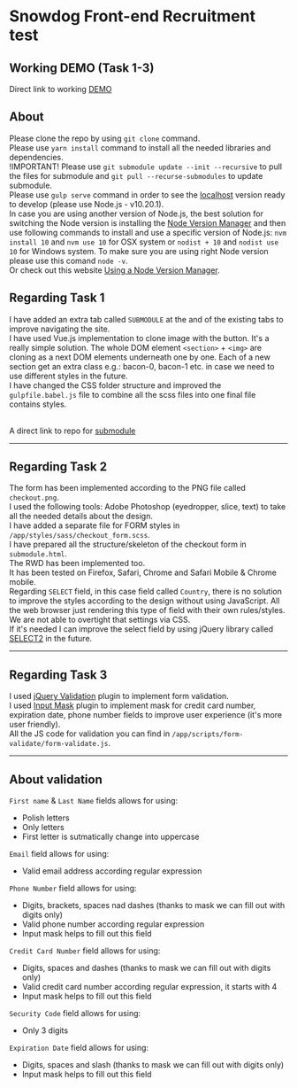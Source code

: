 # Snowdog Front-end Recruitment test

## Working DEMO (Task 1-3)
Direct link to working [DEMO](https://kubson.ovh/snow_dog/)

## About
Please clone the repo by using `git clone` command.<br />
Please use `yarn install` command to install all the needed libraries and dependencies.<br />
!IMPORTANT! Please use `git submodule update --init --recursive` to pull the files for submodule and `git pull --recurse-submodules` to update submodule.<br />
Please use `gulp serve` command in order to see the [localhost](http://localhost:3000) version ready to develop (please use Node.js - v10.20.1).<br />
In case you are using another version of Node.js, the best solution for switching the Node version is installing the [Node Version Manager](https://github.com/nvm-sh/nvm#installing-and-updating) and then use following commands to install and use a specific version of Node.js: `nvm install 10` and `nvm use 10` for OSX system or `nodist + 10` and `nodist use 10` for Windows system. To make sure you are using right Node version please use this comand `node -v`.<br />
Or check out this website [Using a Node Version Manager](http://npm.github.io/installation-setup-docs/installing/using-a-node-version-manager.html).

## Regarding Task 1
I have added an extra tab called `SUBMODULE` at the and of the existing tabs to improve navigating the site.<br />
I have used Vue.js implementation to clone image with the button. It's a really simple solution. The whole DOM element `<section>` + `<img>` are cloning as a next DOM elements underneath one by one. Each of a new section get an extra class e.g.: bacon-0, bacon-1 etc. in case we need to use different styles in the future.<br />
I have changed the CSS folder structure and improved the `gulpfile.babel.js` file to combine all the scss files into one final file contains styles.<br /><br />

A direct link to repo for [submodule](https://github.com/klasyk91/front-end-recruitment-test-submodule)<br />

---

## Regarding Task 2
The form has been implemented according to the PNG file called `checkout.png`.<br />
I used the following tools: Adobe Photoshop (eyedropper, slice, text) to take all the needed details about the design.<br />
I have added a separate file for FORM styles in `/app/styles/sass/checkout_form.scss`.<br />
I have prepared all the structure/skeleton of the checkout form in `submodule.html`.<br />
The RWD has been implemented too.<br />
It has been tested on Firefox, Safari, Chrome and Safari Mobile & Chrome mobile.<br />
Regarding `SELECT` field, in this case field called `Country`, there is no solution to improve the styles according to the design without using JavaScript. All the web browser just rendering this type of field with their own rules/styles. We are not able to overtight that settings via CSS.<br />
If it's needed I can improve the select field by using jQuery library called [SELECT2](https://select2.org/) in the future.<br />

---

## Regarding Task 3
I used [jQuery Validation](https://jqueryvalidation.org/) plugin to implement form validation.<br />
I used [Input Mask](https://github.com/RobinHerbots/Inputmask) plugin to implement mask for credit card number, expiration date, phone number fields to improve user experience (it's more user friendly).<br />
All the JS code for validation you can find in `/app/scripts/form-validate/form-validate.js`.

---

## About validation
`First name` & `Last Name` fields allows for using:
* Polish letters
* Only letters
* First letter is sutmatically change into uppercase

`Email` field allows for using:
* Valid email address according regular expression

`Phone Number` field allows for using:
* Digits, brackets, spaces nad dashes (thanks to mask we can fill out with digits only)
* Valid phone number according regular expression
* Input mask helps to fill out this field

`Credit Card Number` field allows for using:
* Digits, spaces and dashes (thanks to mask we can fill out with digits only)
* Valid credit card number according regular expression, it starts with 4
* Input mask helps to fill out this field

`Security Code` field allows for using:
* Only 3 digits

`Expiration Date` field allows for using:
* Digits, spaces and slash (thanks to mask we can fill out with digits only)
* Input mask helps to fill out this field
